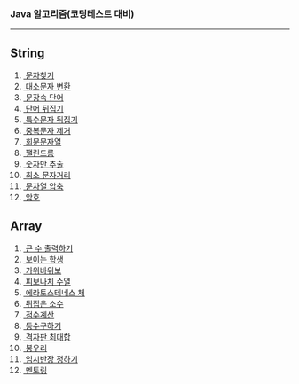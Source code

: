 ### Java 알고리즘(코딩테스트 대비)
----
## String
<ol>
  <li>
  <a href="https://github.com/odong2/Algorithm/blob/main/algorithm/src/String/Day1.java">
  &nbsp;문자찾기<a/>
  </li>
  <li>
  <a href="https://github.com/odong2/Algorithm/blob/main/algorithm/src/String/Day2.java">&nbsp;대소문자 변환</a>
  </li>
  <li>
   <a href="https://github.com/odong2/Algorithm/blob/main/algorithm/src/String/Day3.java">
   &nbsp;문장속 단어
    </a>
  </li>
   <li>
   <a href="https://github.com/odong2/Algorithm/blob/main/algorithm/src/String/Day4.java">&nbsp;단어 뒤집기</a>
  </li>
   <li>
   <a href="https://github.com/odong2/Algorithm/blob/main/algorithm/src/String/Day5.java">&nbsp;특수문자 뒤집기</a>
  </li>
   <li>
   <a href="https://github.com/odong2/Algorithm/blob/main/algorithm/src/String/Day6.java">&nbsp;중복문자 제거</a>
  </li>
   <li>
   <a href="https://github.com/odong2/Algorithm/blob/main/algorithm/src/String/Day7.java">&nbsp;회문문자열</a>
  </li>
   <li>
   <a href="https://github.com/odong2/Algorithm/blob/main/algorithm/src/String/Day8.java">&nbsp;팰린드롬</a>
  </li>
   <li>
   <a href="https://github.com/odong2/Algorithm/blob/main/algorithm/src/String/Day9.java">&nbsp;숫자만 추출</a>
  </li>
   <li>
   <a href="https://github.com/odong2/Algorithm/blob/main/algorithm/src/String/Day10.java">&nbsp;최소 문자거리</a>
  </li>
   <li>
   <a href="https://github.com/odong2/Algorithm/blob/main/algorithm/src/String/Day11.java">&nbsp;문자열 압축</a>
  </li>
   <li>
   <a href="https://github.com/odong2/Algorithm/blob/main/algorithm/src/String/Day12.java">&nbsp;암호</a>
  </li>
</ol>

## Array

<ol>
  <li>
  <a href="https://github.com/odong2/Algorithm/blob/main/algorithm/src/array/Day01.java">&nbsp;큰 수 출력하기<a/>
  </li>
  <li>
  <a href="https://github.com/odong2/Algorithm/blob/main/algorithm/src/array/Day02.java">&nbsp;보이는 학생<a/>
  </li>
  <li>
  <a href="https://github.com/odong2/Algorithm/blob/main/algorithm/src/array/Day03.java">&nbsp;가위바위보<a/>
  </li>
  <li>
  <a href="https://github.com/odong2/Algorithm/blob/main/algorithm/src/array/Day04.java">&nbsp;피보나치 수열<a/>
  </li>
  <li>
  <a href="https://github.com/odong2/Algorithm/blob/main/algorithm/src/array/Day05.java">&nbsp;에라토스테네스 체<a/>
  </li>
  <li>
  <a href="https://github.com/odong2/Algorithm/blob/main/algorithm/src/array/Day06.java">&nbsp;뒤집은 소수<a/>
  </li>
  <li>
  <a href="https://github.com/odong2/Algorithm/blob/main/algorithm/src/array/Day07.java">&nbsp;점수계산<a/>
  </li>
  <li>
  <a href="https://github.com/odong2/Algorithm/blob/main/algorithm/src/array/Day08.java">&nbsp;등수구하기<a/>
  </li>
  <li>
  <a href="https://github.com/odong2/Algorithm/blob/main/algorithm/src/array/Day09.java">&nbsp;격자판 최대합<a/>
  </li>
  <li>
  <a href="https://github.com/odong2/Algorithm/blob/main/algorithm/src/array/Day10.java">&nbsp;봉우리<a/>
  </li>
  <li>
  <a href="https://github.com/odong2/Algorithm/blob/main/algorithm/src/array/Day11.java">&nbsp;임시반장 정하기<a/>
  </li>
  <li>
  <a href="https://github.com/odong2/Algorithm/blob/main/algorithm/src/array/Day12.java">&nbsp;멘토링<a/>
  </li>
</ol>

